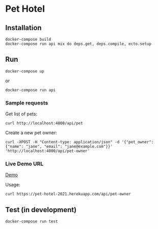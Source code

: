# Pet Hotel

## Installation
```
docker-compose build
docker-compose run api mix do deps.get, deps.compile, ecto.setup
```

## Run
```
docker-compose up
```
or
```
docker-compose run api
```
### Sample requests
Get list of pets: 
```
curl http://localhost:4000/api/pet
```
Create a new pet owner:
```
curl -XPOST -H "Content-type: application/json" -d '{"pet_owner": {"name": "jane", "email": "jane@example.com"}}' 'http://localhost:4000/api/pet-owner'
```
### Live Demo URL
[Demo](https://pet-hotel-2021.herokuapp.com/)

Usage:
```
curl https://pet-hotel-2021.herokuapp.com/api/pet-owner
```
## Test (in development)
```
docker-compose run test
```
